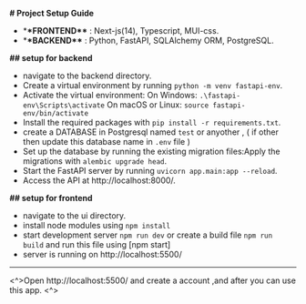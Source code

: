 **# Project Setup Guide**

- \***\*FRONTEND\*\*** : Next-js(14), Typescript, MUI-css.
- \***\*BACKEND\*\*** : Python, FastAPI, SQLAlchemy ORM, PostgreSQL.

**## setup for backend**

- navigate to the backend directory.
- Create a virtual environment by running `python -m venv fastapi-env`.
- Activate the virtual environment:
  On Windows: `.\fastapi-env\Scripts\activate`
  On macOS or Linux: `source fastapi-env/bin/activate`
- Install the required packages with `pip install -r requirements.txt`.
- create a DATABASE in Postgresql named `test` or anyother , ( if other then update this database name in `.env` file )
- Set up the database by running the existing migration files:Apply the migrations with `alembic upgrade head`.
- Start the FastAPI server by running `uvicorn app.main:app --reload`.
- Access the API at http://localhost:8000/.

**## setup for frontend**

- navigate to the ui directory.
- install node modules using `npm install`
- start development server `npm run dev` or create a build file `npm run build` and run this file using [npm start]
- server is running on http://localhost:5500/

---

<^>Open http://localhost:5500/ and create a account ,and after you can use this app. <^>
